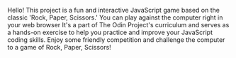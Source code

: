Hello!
This project is a fun and interactive JavaScript game based on the classic 'Rock, Paper, Scissors.'
You can play against the computer right in your web browser
It's a part of The Odin Project's curriculum and serves as a hands-on exercise to help you practice and improve your JavaScript coding skills.
Enjoy some friendly competition and challenge the computer to a game of Rock, Paper, Scissors!
